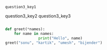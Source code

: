 ```ngMeta
question3_key1
```

question3_key2
question3_key3



```python

def greet(*names):
    for name in names:
               print("Hello", name)
greet("sonu", "kartik", "umesh", "bijender")

```
